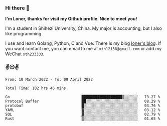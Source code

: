 ### Hi there 👋️

**I'm Loner, thanks for visit my Github profile. Nice to meet you!**

I'm a student in Shihezi University, China. My major is accounting, but I also like programming.

I use and learn Golang, Python, C and Vue. There is my blog [loner's blog](https://www.loner1024.top).  If you want contact me, you can email to me at `xth12138@gmail.com` or add my WeChat `xth233333`.

### ✌️😉✌️

<!--START_SECTION:waka-->

```text
From: 10 March 2022 - To: 09 April 2022

Total Time: 102 hrs 46 mins

Go                                ██████████████████▒░░░░░░   73.27 %
Protocol Buffer                   ██░░░░░░░░░░░░░░░░░░░░░░░   08.29 %
protobuf                          █░░░░░░░░░░░░░░░░░░░░░░░░   03.76 %
YAML                              ▓░░░░░░░░░░░░░░░░░░░░░░░░   03.12 %
SQL                               ▓░░░░░░░░░░░░░░░░░░░░░░░░   02.79 %
Rust                              ▒░░░░░░░░░░░░░░░░░░░░░░░░   01.65 %
```

<!--END_SECTION:waka-->



